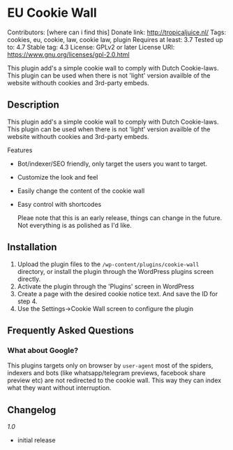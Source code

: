 # EU Cookie Wall
Contributors: [where can i find this]
Donate link: http://tropicaljuice.nl/
Tags: cookies, eu, cookie, law, cookie law, plugin
Requires at least: 3.7
Tested up to: 4.7
Stable tag: 4.3
License: GPLv2 or later
License URI: https://www.gnu.org/licenses/gpl-2.0.html

This plugin add's a simple cookie wall to comply with Dutch Cookie-laws. This plugin can be used when there is not 'light' version availble of the website withouth cookies and 3rd-party embeds. 

## Description

This plugin add's a simple cookie wall to comply with Dutch Cookie-laws. This plugin can be used when there is not 'light' version availble of the website withouth cookies and 3rd-party embeds. 

Features

*   Bot/indexer/SEO friendly, only target the users you want to target.
*   Customize the look and feel
*   Easily change the content of the cookie wall
*   Easy control with shortcodes

    Pleae note that this is an early release, things can change in the future. Not everything is as polished as I'd like. 
    
## Installation

1. Upload the plugin files to the `/wp-content/plugins/cookie-wall` directory, or install the plugin through the WordPress plugins screen directly.
2. Activate the plugin through the 'Plugins' screen in WordPress
3. Create a page with the desired cookie notice text. And save the ID for step 4. 
4. Use the Settings->Cookie Wall screen to configure the plugin

## Frequently Asked Questions

### What about Google?

This plugins targets only on browser by `user-agent` most of the spiders, indexers and bots (like whatsapp/telegram previews, facebook share preview etc) are not redirected to the cookie wall. This way they can index what they want without interruption. 

## Changelog 

*1.0*

* initial release